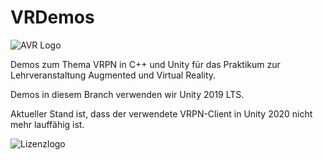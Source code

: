 # VRDemos

![AVR Logo](http://webhome.hs-kl.de/~brill/Assets/images/vrlogo.jpg)

Demos zum Thema VRPN in C++ und Unity für das Praktikum zur Lehrveranstaltung Augmented und Virtual Reality. 

Demos in diesem Branch verwenden wir Unity 2019 LTS.

Aktueller Stand ist, dass der verwendete VRPN-Client in Unity 2020 nicht mehr lauffähig ist.



![Lizenzlogo](https://licensebuttons.net/l/by-nc-sa/3.0/de/88x31.png)
